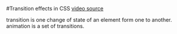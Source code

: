 #Transition effects in CSS
[video source](https://www.youtube.com/watch?v=1Yfn7lH_8uA)

transition is one change of state of an element form one to another.
animation is a set of transitions.
